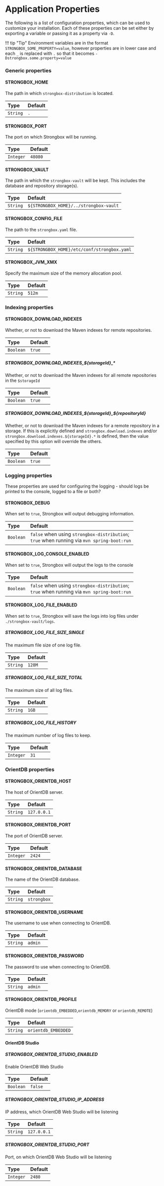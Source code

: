 # Application Properties

The following is a list of configuration properties, which can be used to customize your installation.
Each of these properties can be set either by exporting a variable or passing it as a property via `-D`.  
  
!!! tip "Tip" 
    Environment variables are in the format `STRONGBOX_SOME_PROPERTY=value`, however properties are in lower case and each `_` is replaced with `.` so that it becomes `-Dstrongbox.some.property=value` 

<div class="env" markdown="1">

### Generic properties

#### STRONGBOX_HOME

The path in which `strongbox-distribution` is located.

| Type      | Default |
|:--------- |:------- |
| `String`  | `.`     |

#### STRONGBOX_PORT

The port on which Strongbox will be running.

| Type      | Default   |
|:--------- |:--------- |
| `Integer` | `48080`   |  


#### STRONGBOX_VAULT

The path in which the `strongbox-vault` will be kept. This includes the database and repository storage(s). 

| Type      | Default   |
|:--------- |:--------- |
| `String`  | `${STRONGBOX_HOME}/../strongbox-vault` |

#### STRONGBOX_CONFIG_FILE 

The path to the `strongbox.yaml` file. 

| Type      | Default   |
|:--------- |:--------- |
| `String`  | `${STRONGBOX_HOME}/etc/conf/strongbox.yaml` | 

#### STRONGBOX_JVM_XMX

Specify the maximum size of the memory allocation pool.

| Type      | Default   |
|:--------- |:--------- |
| `String`  | `512m`    |
    
### Indexing properties

#### STRONGBOX_DOWNLOAD_INDEXES

Whether, or not to download the Maven indexes for remote repositories.

| Type      | Default   |
|:--------- |:--------- |
| `Boolean` | `true`    | 

##### STRONGBOX_DOWNLOAD_INDEXES_\${storageId}_*

Whether, or not to download the Maven indexes for all remote repositories in the `$storageId` 

| Type      | Default   |
|:--------- |:--------- |
| `Boolean` | `true`    | 

##### STRONGBOX_DOWNLOAD_INDEXES_\${storageId}_\${repositoryId}

Whether, or not to download the Maven indexes for a remote repository in a storage. 
If this is explicitly defined and `strongbox.download.indexes` and/or `strongbox.download.indexes.${storageId}.*` is defined, 
then the value specified by this option will override the others.

| Type      | Default   |
|:--------- |:--------- |
| `Boolean` | `true`    | 

### Logging properties

These properties are used for configuring the logging - should logs be printed to the console, logged to a file or both?

#### STRONGBOX_DEBUG

When set to `true`, Strongbox will output debugging information.

| Type      | Default   |
|:--------- |:--------- |
| `Boolean` | `false` when using `strongbox-distribution`; <br>`true` when running via `mvn spring-boot:run` | 

#### STRONGBOX_LOG_CONSOLE_ENABLED

When set to `true`, Strongbox will output the logs to the console

| Type      | Default   |
|:--------- |:--------- |
| `Boolean` | `false` when using `strongbox-distribution`; <br>`true` when running via `mvn spring-boot:run` |

#### STRONGBOX_LOG_FILE_ENABLED

When set to `true`, Strongbox will save the logs into log files under `./strongbox-vault/logs`. 

##### STRONGBOX_LOG_FILE_SIZE_SINGLE

The maximum file size of one log file.

| Type      | Default   |
|:--------- |:--------- |
| `String`  | `128M`    |

##### STRONGBOX_LOG_FILE_SIZE_TOTAL

The maximum size of all log files.

| Type      | Default   |
|:--------- |:--------- |
| `String`  | `1GB`     | 

##### STRONGBOX_LOG_FILE_HISTORY

The maximum number of log files to keep.

| Type      | Default   |
|:--------- |:--------- |
| `Integer` | `31`      | 

### OrientDB properties

#### STRONGBOX_ORIENTDB_HOST

The host of OrientDB server. 

| Type      | Default     |
|:--------- |:----------- |
| `String`  | `127.0.0.1` | 

#### STRONGBOX_ORIENTDB_PORT

The port of OrientDB server.

| Type      | Default     |
|:--------- |:----------- |
| `Integer` | `2424`      | 

#### STRONGBOX_ORIENTDB_DATABASE

The name of the OrientDB database.

| Type      | Default     |
|:--------- |:----------- |
| `String`  | `strongbox` | 

#### STRONGBOX_ORIENTDB_USERNAME

The username to use when connecting to OrientDB.

| Type      | Default     |
|:--------- |:----------- |
| `String`  | `admin`     | 

#### STRONGBOX_ORIENTDB_PASSWORD

The password to use when connecting to OrientDB.

| Type      | Default     |
|:--------- |:----------- |
| `String`  | `admin`     | 

#### STRONGBOX_ORIENTDB_PROFILE

OrientDB mode (`orientdb_EMBEDDED`,`orientdb_MEMORY` or `orientdb_REMOTE`)

| Type      | Default     |
|:--------- |:----------- |
| `String`  | `orientdb_EMBEDDED` | 

#### OrientDB Studio 

##### STRONGBOX_ORIENTDB_STUDIO_ENABLED

Enable OrientDB Web Studio
    
| Type      | Default     |
|:--------- |:----------- |
| `Boolean` | `false`     | 

##### STRONGBOX_ORIENTDB_STUDIO_IP_ADDRESS

IP address, which OrientDB Web Studio will be listening
    
| Type      | Default     |
|:--------- |:----------- |
| `String`  | `127.0.0.1` | 

##### STRONGBOX_ORIENTDB_STUDIO_PORT

Port, on which OrientDB Web Studio will be listening

| Type      | Default     |
|:--------- |:----------- |
| `Integer` | `2480`      | 

</div>
